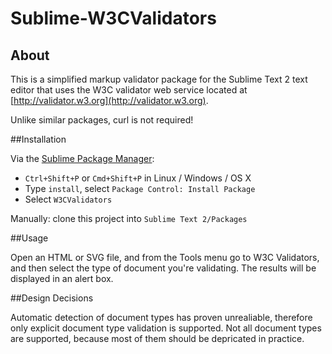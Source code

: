 Sublime-W3CValidators
=====================

## About

This is a simplified markup validator package for the Sublime Text 2 text editor that uses the W3C validator web service located at [http://validator.w3.org](http://validator.w3.org).

Unlike similar packages, curl is not required! 

##Installation

Via the [Sublime Package Manager](http://wbond.net/sublime_packages/package_control):

* `Ctrl+Shift+P` or `Cmd+Shift+P` in Linux / Windows / OS X
* Type `install`, select `Package Control: Install Package`
* Select `W3CValidators`

Manually: clone this project into `Sublime Text 2/Packages`

##Usage

Open an HTML or SVG file, and from the Tools menu go to W3C Validators, and then select the type of document you're validating. The results will be displayed in an alert box.

##Design Decisions

Automatic detection of document types has proven unrealiable, therefore only explicit document type validation is supported. Not all document types are supported, because most of them should be depricated in practice.
